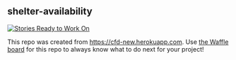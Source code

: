 ## shelter-availability

[![Stories Ready to Work On](https://badge.waffle.io/codefordenver/shelter-availability.svg?label=ready&title=Cards%20Ready%20To%20Work%20On)](https://waffle.io/codefordenver/shelter-availability)

This repo was created from https://cfd-new.herokuapp.com. Use [the Waffle board](https://waffle.io/codefordenver/shelter-availability) for this repo to always know what to do next for your project!
